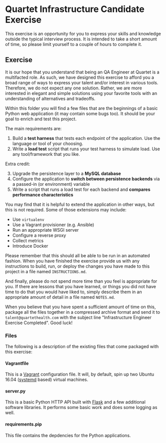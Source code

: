 # Quartet Infrastructure Candidate Exercise

This exercise is an opportunity for you to express your skills and knowledge outside the typical interview process. It is intended to take a short amount of time, so please limit yourself to a couple of hours to complete it.

## Exercise

It is our hope that you understand that being an QA Engineer at Quartet is a multifacted role. As such, we have designed this exercise to afford you a broad range of ways to express your talent and/or interest in various tools. Therefore, we do not expect any one solution. Rather, we are more interested in elegant and simple solutions using your favorite tools with an understanding of alternatives and tradeoffs.

Within this folder you will find a few files that are the beginnings of a basic Python web application (it may contain some bugs too). It should be your goal to enrich and test this project.

The main requirements are:

 1. Build a **test harness** that tests each endpoint of the application. Use the language or tool of your choosing.
 2. Write a **load test** script that runs your test harness to simulate load. Use any tool/framework that you like.

Extra credit:

 3. Upgrade the persistence layer to a **MySQL database**
 4. Configure the application to **switch between persistence backends** via a passed-in (or environment) variable
 5. Write a script that runs a load test for each backend and **compares performance characteristics**

You may find that it is helpful to extend the application in other ways, but this is not required. Some of those extensions may include:

* Use `virtualenv`
* Use a Vagrant provisioner (e.g. Ansible)
* Run an appropriate WSGI server
* Configure a reverse proxy
* Collect metrics
* Introduce Docker

Please remember that this should all be able to be run in an automated fashion. When you have finished the exercise provide us with any instructions to build, run, or deploy the changes you have made to this project in a file named `INSTRUCTIONS.md`.

And finally, please do not spend more time than you feel is appropriate for you. If there are lessons that you have learned, or things you did not have time to do that you would have liked to, simply describe them in an appropriate amount of detail in a file named `NOTES.md`.

When you believe that you have spent a sufficient amount of time on this, package all the files together in a compressed archive format and send it to `talent@quartethealth.com` with the subject line "Infrastructure Engineer Exercise Completed". Good luck!

### Files

The following is a description of the existing files that come packaged with this exercise:

#### Vagrantfile

This is a [Vagrant](https://www.vagrantup.com/) configuration file. It will, by default, spin up two Ubuntu 16.04 ([systemd](https://www.freedesktop.org/wiki/Software/systemd/) based) virtual machines.

#### server.py

This is a basic Python HTTP API built with [Flask](http://flask.pocoo.org/) and a few additional software libraries. It performs some basic work and does some logging as well.

#### requirements.pip

This file contains the depdencies for the Python applications.
